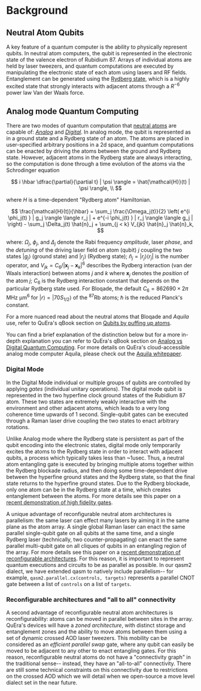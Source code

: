 # Background

## Neutral Atom Qubits

A key feature of a quantum computer is the ability to physically represent qubits. In neutral atom computers, the qubit is represented in the electronic state of the valence electron of Rubidium 87. Arrays of individual atoms are held by laser tweezers, and quantum computations are executed by manipulating the electronic state of each atom using lasers and RF fields. Entanglement can be generated using the [Rydberg state](https://en.wikipedia.org/wiki/Rydberg_atom), which is a highly excited state that strongly interacts with adjacent atoms through a $R^{-6}$ power law Van der Waals force.



## Analog mode Quantum Computing

There are two modes of quantum computation that [neutral atoms](#neutral-atom-qubits) are capable of: [*Analog*](#analog-mode) and [*Digital*](#digital-mode). In analog mode, the qubit is represented as in a ground state and a Rydberg state of an atom. The atoms are placed in user-specified arbitrary positions in a 2d space, and quantum computations can be enacted by driving the atoms between the ground and Rydberg state. However, adjacent atoms in the Rydberg state are always interacting, so the computation is done through a time evolution of the atoms via the Schrodinger equation

$$
i \hbar \dfrac{\partial}{\partial t} | \psi \rangle = \hat{\mathcal{H}}(t) | \psi \rangle,  \\
$$

where $H$ is a time-dependent "Rydberg atom" Hamiltonian.

$$
\frac{\mathcal{H}(t)}{\hbar} = \sum_j \frac{\Omega_j(t)}{2} \left( e^{i \phi_j(t) } | g_j \rangle  \langle r_j | + e^{-i \phi_j(t) } | r_j \rangle  \langle g_j | \right) - \sum_j \Delta_j(t) \hat{n}_j + \sum_{j < k} V_{jk} \hat{n}_j \hat{n}_k,
$$

where: $\Omega_j$, $\phi_j$, and $\Delta_j$ denote the Rabi frequency *amplitude*, laser *phase*, and the *detuning* of the driving laser field on atom (qubit) $j$ coupling the two states  $| g_j \rangle$ (ground state) and $| r_j \rangle$ (Rydberg state); $\hat{n}_j = |r_j\rangle \langle r_j|$ is the number operator, and $V_{jk} = C_6/|\mathbf{x}_j - \mathbf{x}_k|^6$ describes the Rydberg interaction (van der Waals interaction) between atoms $j$ and $k$ where $\mathbf{x}_j$ denotes the *position* of the atom $j$; $C_6$ is the Rydberg interaction constant that depends on the particular Rydberg state used. For Bloqade, the default $C_6 = 862690 \times 2\pi \text{ MHz μm}^6$ for $|r \rangle = \lvert 70S_{1/2} \rangle$ of the $^{87}$Rb atoms; $\hbar$ is the reduced Planck's constant.


For a more nuanced read about the neutral atoms that Bloqade and *Aquila* use, refer to QuEra's qBook section on [Qubits by puffing up atoms](https://qbook.quera.com/learn/?course=6630211af30e7d0013c66147&file=6630211af30e7d0013c66149).

You can find a brief explanation of the distinction below but for a more in-depth explanation you can refer to QuEra's qBook section on [Analog vs Digital Quantum Computing](https://qbook.quera.com/learn/?course=6630211af30e7d0013c66147&file=6630211af30e7d0013c6614a). For more details on QuEra's cloud-accessible analog mode computer Aquila, please check out the [Aquila whitepaper](https://arxiv.org/abs/2306.11727).

### Digital Mode

In the Digital Mode individual or multiple groups of qubits are controlled by applying *gates* (individual unitary operations). The digital mode qubit is represented in the two hyperfine clock ground states of the Rubidium 87 atom. These two states are extremely weakly interactive with the environment and other adjacent atoms, which leads to a very long coherence time upwards of 1 second. Single-qubit gates can be executed through a Raman laser drive coupling the two states to enact arbitrary rotations.

Unlike Analog mode where the Rydberg state is persistent as part of the qubit encoding into the electronic states, digital mode only temporarily excites the atoms to the Rydberg state in order to interact with adjacent qubits, a process which typically takes less than ~1usec. Thus, a neutral atom entangling gate is executed by bringing multiple atoms together within the Rydberg blockade radius, and then doing some time-dependent drive between the hyperfine ground states and the Rydberg state, so that the final state returns to the hyperfine ground states. Due to the Rydberg blockade, only one atom can be in the Rydberg state at a time, which creates entanglement between the atoms. For more details see this paper on a [recent demonstration of high fidelity gates](https://www.nature.com/articles/s41586-023-06481-y).

A unique advantage of reconfigurable neutral atom architectures is parallelism: the same laser can effect many lasers by aiming it in the same plane as the atom array. A single global Raman laser can enact the same parallel single-qubit gate on all qubits at the same time, and a single Rydberg laser (technically, two counter-propagating) can enact the same parallel multi-qubit gate on all cliques of qubits in an entangling region of the array. For more details see this paper on a [recent demonstration of reconfigurable architectures](https://www.nature.com/articles/s41586-023-06927-3). For this reason, it is important to represent quantum executions and circuits to be as parallel as possible. In our qasm2 dialect, we have extended qasm to natively include parallelism-- for example, `qasm2.parallel.cx(controls, targets)` represents a parallel CNOT gate between a list of `controls` on a list of `targets`.


### Reconfigurable architectures and "all to all" connectivity

A second advantage of reconfigurable neutral atom architectures is reconfigurability: atoms can be moved in parallel between sites in the array. QuEra's devices will have a *zoned architecture*, with distinct storage and entanglement zones and the ability to move atoms between them using a set of dynamic crossed AOD laser tweezers. This mobility can be considered as an *efficient parallel swap* gate, where any qubit can easily be moved to be adjacent to any other to enact entangling gates. For this reason, reconfigurable neutral atoms do not have a "connectivity graph" in the traditional sense-- instead, they have an "all-to-all" connectivity. There are still some technical constraints on this connectivity due to restrictions on the crossed AOD which we will detail when we open-source a move level dialect set in the near future.
